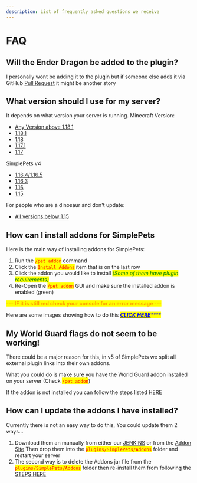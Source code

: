 ```yaml
---
description: List of frequently asked questions we receive
---
```


# FAQ

## **Will the Ender Dragon be added to the plugin?**

I personally wont be adding it to the plugin but if someone else adds it via GitHub [Pull Request](https://github.com/brainsynder-Dev/SimplePets/compare) it might be another story

## **What version should I use for my server?**

It depends on what version your server is running. Minecraft Version:

* [Any Version above 1.18.1](https://ci.pluginwiki.us/job/SimplePets\_v5/)
* [1.18.1](https://ci.pluginwiki.us/job/SimplePets\_v5/lastSuccessfulBuild/artifact/Version\_1.18.1/target/SimplePets-1.18.1.jar)
* [1.18](https://ci.pluginwiki.us/job/SimplePets\_v5/lastSuccessfulBuild/artifact/Version\_1.18/target/SimplePets-1.18.jar)
* [1.17.1](https://ci.pluginwiki.us/job/SimplePets\_v5/lastSuccessfulBuild/artifact/Version\_1.17.1/target/SimplePets-1.17.1.jar)
* [1.17](https://ci.pluginwiki.us/job/SimplePets\_v5/lastSuccessfulBuild/artifact/Version\_1.17/target/SimplePets-1.17.jar)&#x20;

SimplePets v4

* [1.16.4/1.16.5](https://ci.pluginwiki.us/job/SimplePets-Experimental/lastSuccessfulBuild/artifact/v1\_16\_R3/target/SimplePets-1.16.4.jar)
* [1.16.3](https://ci.pluginwiki.us/job/SimplePets-Experimental/lastSuccessfulBuild/artifact/v1\_16\_R2/target/SimplePets-1.16.3.jar)
* [1.16](https://ci.pluginwiki.us/job/SimplePets-Experimental/lastSuccessfulBuild/artifact/v1\_16\_R1/target/SimplePets-1.16.jar)
* [1.15](https://ci.pluginwiki.us/job/SimplePets-Experimental/lastSuccessfulBuild/artifact/v1\_15\_R1/target/SimplePets-1.15.jar)&#x20;

For people who are a dinosaur and don't update:

* [All versions below 1.15](https://ci.pluginwiki.us/job/SimplePets/)

## How can I install addons for SimplePets

Here is the main way of installing addons for SimplePets:

1. Run the <mark style="color:red;">`/pet addon`</mark> command
2. Click the <mark style="color:red;">`Install Addons`</mark> item that is on the last row
3. Click the addon you would like to install _<mark style="color:green;">(Some of them have plugin requirements)</mark>_
4. Re-Open the <mark style="color:red;">`/pet addon`</mark> GUI and make sure the installed addon is enabled (green)&#x20;

<mark style="color:orange;">**--- IF it is still red check your console for an error message ---**</mark>

Here are some images showing how to do this [_<mark style="color:blue;">**CLICK HERE**</mark>_](https://imgur.com/a/Yl0oxft)_<mark style="color:blue;">****</mark>_

## My World Guard flags do not seem to be working!

There could be a major reason for this, in v5 of SimplePets we split all external plugin links into their own addons.&#x20;

What you could do is make sure you have the World Guard addon installed on your server (Check <mark style="color:red;">`/pet addon`</mark>)

If the addon is not installed you can follow the steps listed [HERE](faq.md#how-can-i-install-addons-for-simplepets)

## How can I update the addons I have installed?

Currently there is not an easy way to do this, You could update them 2 ways...

1. Download them an manually from either our [JENKINS](https://ci.pluginwiki.us/view/SimplePets%20Addons/) or from the [Addon Site](https://pluginwiki.us/addons/) Then drop them into the <mark style="color:red;">`plugins/SimplePets/Addons`</mark> folder and restart your server
2. The second way is to delete the Addons jar file from the <mark style="color:red;">`plugins/SimplePets/Addons`</mark> folder then re-install them from following the [STEPS HERE](faq.md#how-can-i-install-addons-for-simplepets)

